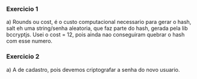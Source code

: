 ### Exercicio 1
a) Rounds ou cost, é o custo computacional necessario para gerar o hash, salt eh uma string/senha aleatoria, que faz parte do hash, gerada pela lib bccryptjs. Usei o cost = 12, pois ainda nao conseguiram quebrar o hash com esse numero.

### Exercicio 2
a) A de cadastro, pois devemos criptografar a senha do novo usuario.

